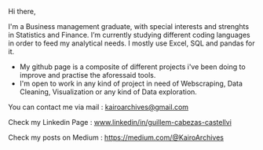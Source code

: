 Hi there,

I'm a Business management graduate, with special interests and strenghts in Statistics and Finance. 
I’m currently studying different coding languages in order to feed my analytical needs.  I mostly use Excel, SQL and pandas for it. 

- My github page is a composite of different projects i've been doing to improve and practise the aforessaid tools. 
- I'm open to work in any kind of project in need of Webscraping, Data Cleaning, Visualization or any kind of Data exploration. 






You can contact me via mail : kairoarchives@gmail.com 

Check my Linkedin Page : www.linkedin/in/guillem-cabezas-castellvi

Check my posts on Medium : https://medium.com/@KairoArchives


